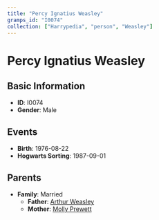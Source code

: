```yaml
---
title: "Percy Ignatius Weasley"
gramps_id: "I0074"
collection: ["Harrypedia", "person", "Weasley"]
---
```


# Percy Ignatius Weasley

## Basic Information

- **ID**: I0074
- **Gender**: Male

## Events

- **Birth**: 1976-08-22
- **Hogwarts Sorting**: 1987-09-01

## Parents

- **Family**: Married
  - **Father**: [Arthur Weasley](//Weasley/Arthur/)
  - **Mother**: [Molly Prewett](//Prewett/Molly/)

